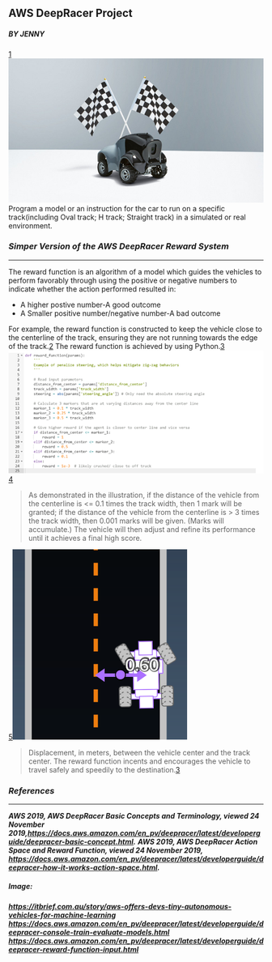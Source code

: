 ## AWS DeepRacer Project
##### **BY JENNY**
[1]![AWS](AWS.jpg)
Program a model or an instruction for the car to run on a specific track(including Oval track; H track; Straight track) in a simulated or real environment.
### ***Simper Version of the AWS DeepRacer Reward System*** 
------
The reward function is an algorithm of a model which guides the vehicles to perform favorably through using the positive or negative numbers to indicate whether the action performed resulted in:
* A higher postive number-A good outcome
* A Smaller positive number/negative number-A bad outcome

For example, the reward function is constructed to keep the vehicle close to the centerline of the track, ensuring they are not running towards the edge of the track.[2] 
The reward function is achieved by using Python.[3]
![PROGRESS](Python.png) [4] 

>As demonstrated in the illustration, if the distance of the vehicle from the centerline is <= 0.1 times the track width, then 1 mark will be granted; if the distance of the vehicle from the centerline is > 3 times the track width, then 0.001 marks will be given. (Marks will accumulate.) The vehicle will then adjust and refine its performance until it achieves a final high score.

[5]![Parameter](track1.png)

>Displacement, in meters, between the vehicle center and the track center.
The reward function incents and encourages the vehicle to travel safely and speedily to the destination.[3]

[1]:https://itbrief.com.au/story/aws-offers-devs-tiny-autonomous-vehicles-for-machine-learning
[2]:https://docs.aws.amazon.com/en_pv/deepracer/latest/developerguide/deepracer-how-it-works-action-space.html
[3]:https://docs.aws.amazon.com/en_pv/deepracer/latest/developerguide/deepracer-basic-concept.html
[4]:https://docs.aws.amazon.com/en_pv/deepracer/latest/developerguide/deepracer-console-train-evaluate-models.html
[5]:https://docs.aws.amazon.com/en_pv/deepracer/latest/developerguide/deepracer-reward-function-input.html 
### ***References***
------
***AWS 2019, AWS DeepRacer Basic Concepts and Terminology, viewed 24 November 2019,<https://docs.aws.amazon.com/en_pv/deepracer/latest/developerguide/deepracer-basic-concept.html>.***
***AWS 2019, AWS DeepRacer Action Space and Reward Function, viewed 24 November 2019, <https://docs.aws.amazon.com/en_pv/deepracer/latest/developerguide/deepracer-how-it-works-action-space.html>.***
##### ***Image:***
***https://itbrief.com.au/story/aws-offers-devs-tiny-autonomous-vehicles-for-machine-learning
https://docs.aws.amazon.com/en_pv/deepracer/latest/developerguide/deepracer-console-train-evaluate-models.html
https://docs.aws.amazon.com/en_pv/deepracer/latest/developerguide/deepracer-reward-function-input.html***



